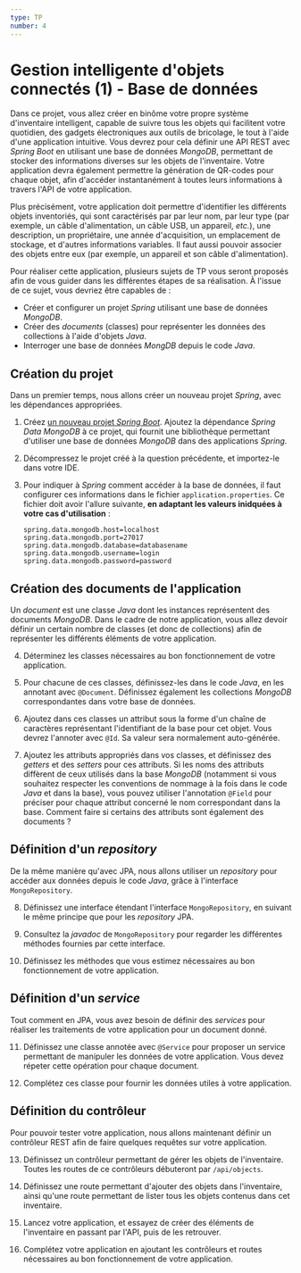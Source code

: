```yaml
---
type: TP
number: 4
---
```


# Gestion intelligente d'objets connectés (1) - Base de données

Dans ce projet, vous allez créer en binôme votre propre système d'inventaire 
intelligent, capable de suivre tous les objets qui facilitent votre quotidien,
des gadgets électroniques aux outils de bricolage, le tout à l'aide d'une
application intuitive.
Vous devrez pour cela définir une API REST avec *Spring Boot* en utilisant une
base de données *MongoDB*, permettant de stocker des informations diverses sur
les objets de l'inventaire.
Votre application devra également permettre la génération de QR-codes pour
chaque objet, afin d'accéder instantanément à toutes leurs informations
à travers l'API de votre application.

Plus précisément, votre application doit permettre d'identifier les différents
objets inventoriés, qui sont caractérisés par par leur nom, par leur type
(par exemple, un câble d'alimentation, un câble USB, un appareil, *etc.*), une
description, un propriétaire, une année d'acquisition, un emplacement de
stockage, et d'autres informations variables.
Il faut aussi pouvoir associer des objets entre eux (par exemple, un appareil
et son câble d'alimentation).

Pour réaliser cette application, plusieurs sujets de TP vous seront proposés
afin de vous guider dans les différentes étapes de sa réalisation.
À l'issue de ce sujet, vous devriez être capables de :

- Créer et configurer un projet *Spring* utilisant une base de données
  *MongoDB*.
- Créer des *documents* (classes) pour représenter les données des collections
  à l'aide d'objets *Java*.
- Interroger une base de données *MongDB* depuis le code *Java*.

## Création du projet

Dans un premier temps, nous allons créer un nouveau projet *Spring*, avec les
dépendances appropriées.

1. Créez [un nouveau projet *Spring Boot*](https://start.spring.io).
   Ajoutez la dépendance *Spring Data MongoDB* à ce projet, qui fournit une
   bibliothèque permettant d'utiliser une base de données *MongoDB* dans des
   applications *Spring*.

2. Décompressez le projet créé à la question précédente, et importez-le dans
   votre IDE.

3. Pour indiquer à *Spring* comment accéder à la base de données, il faut
   configurer ces informations dans le fichier `application.properties`.
   Ce fichier doit avoir l'allure suivante, **en adaptant les valeurs inidquées
   à votre cas d'utilisation** :

   ```properties
   spring.data.mongodb.host=localhost
   spring.data.mongodb.port=27017
   spring.data.mongodb.database=databasename
   spring.data.mongodb.username=login
   spring.data.mongodb.password=password
   ```

## Création des documents de l'application

Un *document* est une classe *Java* dont les instances représentent des
documents *MongoDB*.
Dans le cadre de notre application, vous allez devoir définir un certain nombre
de classes (et donc de collections) afin de représenter les différents éléments
de votre application.

4. Déterminez les classes nécessaires au bon fonctionnement de votre
   application.

5. Pour chacune de ces classes, définissez-les dans le code *Java*, en les
   annotant avec `@Document`.
   Définissez également les collections *MongoDB* correspondantes dans votre
   base de données.

6. Ajoutez dans ces classes un attribut sous la forme d'un chaîne de caractères
   représentant l'identifiant de la base pour cet objet.
   Vous devrez l'annoter avec `@Id`.
   Sa valeur sera normalement auto-générée.

7. Ajoutez les attributs appropriés dans vos classes, et définissez des
   *getters* et des *setters* pour ces attributs.
   Si les noms des attributs diffèrent de ceux utilisés dans la base *MongoDB*
   (notamment si vous souhaitez respecter les conventions de nommage à la fois
   dans le code *Java* et dans la base), vous pouvez utiliser l'annotation
   `@Field` pour préciser pour chaque attribut concerné le nom correspondant
   dans la base.
   Comment faire si certains des attributs sont également des documents ?

## Définition d'un *repository*

De la même manière qu'avec JPA, nous allons utiliser un *repository* pour
accéder aux données depuis le code *Java*, grâce à l'interface
`MongoRepository`.

8. Définissez une interface étendant l'interface `MongoRepository`, en suivant
   le même principe que pour les *repository* JPA.

9. Consultez la *javadoc* de `MongoRepository` pour regarder les différentes
   méthodes fournies par cette interface.

10. Définissez les méthodes que vous estimez nécessaires au bon fonctionnement
    de votre application.

## Définition d'un *service*

Tout comment en JPA, vous avez besoin de définir des *services* pour réaliser
les traitements de votre application pour un document donné.

11. Définissez une classe annotée avec `@Service` pour proposer un service
    permettant de manipuler les données de votre application.
    Vous devez répeter cette opération pour chaque document.

12. Complétez ces classe pour fournir les données utiles à votre application.

## Définition du contrôleur

Pour pouvoir tester votre application, nous allons maintenant définir un
contrôleur REST afin de faire quelques requêtes sur votre application.

13. Définissez un contrôleur permettant de gérer les objets de l'inventaire.
    Toutes les routes de ce contrôleurs débuteront par `/api/objects`.

14. Définissez une route permettant d'ajouter des objets dans l'inventaire,
    ainsi qu'une route permettant de lister tous les objets contenus dans
    cet inventaire.

15. Lancez votre application, et essayez de créer des éléments de l'inventaire
    en passant par l'API, puis de les retrouver.

16. Complétez votre application en ajoutant les contrôleurs et routes
    nécessaires au bon fonctionnement de votre application.
